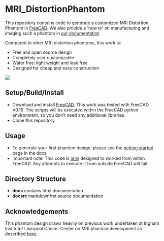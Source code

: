 # MRI_DistortionPhantom



This repository contains code to generate a customized MRI Distortion Phantom in [FreeCAD](https://www.freecadweb.org/). We also provide a 'how to' on manufacturing and imaging such a phantom in [our documentation](https://acrf-image-x-institute.github.io/MRI_DistortionPhantom/)

Compared to other MRI distortion phantoms, this work is:

- Free and open source design
- Completely user customizable  
- Water free: light weight and leak free
- Designed for cheap and easy construction



![](docsrc/_resources/PhantomAnimation.gif)


## Setup/Build/Install

- Download and install [FreeCAD](https://www.freecadweb.org/). This work was tested with FreeCAD V0.19. The scripts will be executed within the FreeCAD python environment, so you don't need any additional libraries.
- Clone this repository

## Usage

- To generate your first phantom design, please see the [getting started](https://acrf-image-x-institute.github.io/MRI_DistortionPhantom/GettingStarted.html) page in the docs
- Important note: This code is <u>only</u> designed to worked from within FreeCAD. Any attempts to execute it from outside FreeCAD will fail.

## Directory Structure

- **docs** contains html documentation
- **docsrc** markdown/rst source documentation

## Acknowledgements 

This phantom design draws heavily on previous work undertaken at Ingham Institute/ Liverpool Cancer Center on MRI phantom development as described [here](https://aapm.onlinelibrary.wiley.com/doi/pdfdirect/10.1118/1.4915920?casa_token=CcBf93ylYfoAAAAA:yn6h_k-mTRJ2orijpwzfoUtX5zZchs-_qbcifwIP8X6oX2K19QKc7g7_oMXPMyspkzFAdUe-7rqEavzHzQ). 
